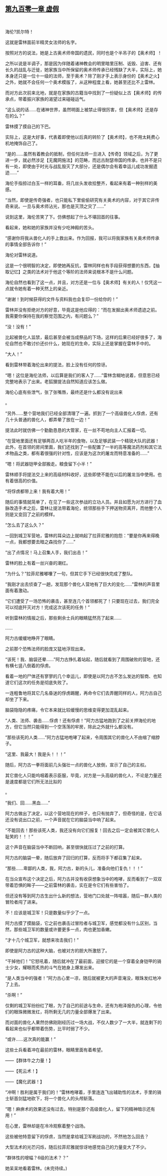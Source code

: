 ## [第九百零一章 虚假](https://www.xxbiquge.com/11_11222/9026446.html)
﻿

  海伦?凯尔特！

  这就是雷林面前半精灵女法师的名字。

  按照对方的说法，她是上古奥术师帝国的遗民，同时也是个半吊子的【奥术师】！

  之所以说是半调子，那是因为伴随着诸神教会的明里暗里压制、诋毁、迫害、还有长久的战乱与迁徙，她家族当中所保留的奥术师传承已经残缺了大半，实际上，她本身还只是一位十一级的法师，至于奥术？除了刚才手上表示身份的【奥术之火】之外，她就不会任何一个奥术模版了，从这种程度上看，她甚至还比不上雷林。

  而对方此次前来北地，就是在家族的古籍当中找到了一份疑似上古【奥术师】的传承点，带着振兴家族的渴望过来碰碰运气。

  “这么说的话……在诸神世界，虽然明面上被禁止得很厉害，但【奥术师】还是存在的么？”

  雷林摸了摸自己的下巴。

  实际上，这是大好事，代表着即使他以后真的转阶了【奥术师】，也不用太耗费心机地掩饰自己了。

  “是的……虽然有着教会的抵制，但任何法师一旦进入【传奇】领域之后，为了更进一步，就必然涉足【无魔网施法】的范畴，而远古耐瑟帝国的传承，也并不是只有一处，即使由于时光与战乱毁灭了大部分，还是偶尔会有着幸运儿成功发掘遗迹……”

  海伦手指掠过白玉一样的耳垂，将几丝头发收拾整齐，看起来有着一种别样的美感。

  “当然，即使是传奇强者，也只能私下里偷偷研究有关奥术的内容，对于其它非传奇来说。一旦与奥术师沾光，那也是灭顶之灾了……”

  说到这里，海伦苦笑了下。仿佛想起了什么不堪回首的往事。

  看起来，她和她的家族并没有少吃神殿的苦头。

  “感谢你将我从兽化人的手上救出来。作为回报，我可以将我家族有关奥术师传承的事情全部告诉你！”

  海伦对雷林说道。

  这是一个很明智的决定，即使她再反抗，雷林同样也有手段获得想要的东西，【抽取记忆】之类的法术对于他这个等阶的法师来说根本不是什么问题。

  海伦自然也看到了这一点，并且，对方还是一位与【奥术师】有关的人！仅凭这一点就令她有着一种天然上的亲近。

  “谢谢！到时候获得的文件与资料我也会复印一份给你的！”

  雷林并没有拒绝对方的好意，毕竟这是他应得的：“而在发掘出奥术师遗迹之前。我需要你保持在我的察觉范围之内，有问题么？”

  “没！没有！”

  比起被兽化人监禁，最后甚至会被当成祭品的下场，这样的后果已经好很多了，海伦自然也不敢讨价还价什么，她现在的生命，实际上还是掌握在雷林手中的。

  “大人！”

  看到雷林带着海伦出来的提法，脸上没有任何的惊讶。

  “嗯！这位是海伦法师，以后算是我们的客人了……”雷林含糊地说着，但意思已经完整地表示了出来。老狐狸提法自然知道应该怎么做。

  海伦心底有些泄气，张了张嘴唇，最终还是什么都没有说出来

  。

  “另外……整个营地我们已经全部清理了一遍。抓到了一个高级兽化人俘虏，还有几十头普通的兽化人，都弄晕了放在一边！”

  提法此时就仿佛一个勤勤恳恳的大管家，在一丝不苟地向主人汇报着一切。

  “在营地里面还有足够两百人吃半年的食物，以及足够武装一个精锐大队的武器！此外，在首领的房间里面，我们还找到了一些配置了一半的高等魔法药剂和其它法术物品之类，都有着很强的针对性，应该是为这次的屠龙而特意准备的……”

  “嗯！将武器铠甲全部搬走。粮食留下小半！”

  雷林顺手将提法交上来的高级材料收好，这些即使不能在以后的屠龙当中使用。也有着很高的价值。

  “将俘虏都带上来！我有着大用！”

  随后的事情就简单了，在见了一些这次参战的立功人员。并且如愿为对方进行了血脉改造手术之后，雷林让提法带着海伦，统领那些手下押送物资离开，而他整个人则是又变回了之前的模样。

  “怎么去了这么久？”

  一回到城卫军营地，雷林的耳朵边上就响起了拉菲尼雅的抱怨：“要是你再来得晚一点，我都想要去暗之森找你了……”

  “出了点情况！马上召集人手，我们出击！”

  雷林的脸上有着一丝兴奋的潮红。

  “为什么？”拉菲尼雅嘟囔了一句，但其它手下已经很快完成了整队。

  “我刚才出去侦查了一趟，发现那个兽化人营地有了巨大的变化……”雷林的声音里面有着激动。

  “它们遭受了一场恐怖的袭击，甚至连几个首领都死了！只要现在过去，我们完全可以彻底歼灭对方！完成这次该死的任务！”

  听到雷林的情报之后，那些剩余士兵的眼睛猛然亮了起来……

  ……

  阿力古缓缓地睁开了眼睛。

  之前那个恐怖法师的脸庞又猛地浮现出来。

  “该死！我、脑袋还晕……”阿力古挣扎着站起，随后就看到了周围破败的营地，还有横七竖八倒着的俘虏。

  看着一地的尸体还有寥寥的几个幸运儿，即使是以阿力古不怎么发达的智商、也知道它们这次的任务是彻底失败了。

  一连粗鲁地将其它几名昏迷的俘虏踢醒，再命令它们去弄醒同样的人，阿力古自己却坐了下来。

  脑袋隐隐的疼痛，令它本来就比较缓慢的思维变得更加混乱起来。

  “人类、法师、袭击……俘虏！还有俘虏！”阿力古猛地跑到了之前关押海伦的地方，但它当然只能得到一个空荡荡的牢房，除此之外就什么都没有。

  “那些该死的人类……”阿力古猛地咆哮了起来，令周围其它的兽化人不由缩了缩脖子。

  “这里、我最大！我是头！！！”

  随后，阿力古一拳将面前几头强壮一点的兽化人放倒，宣示了自己的主权。

  其它兽化人只能呜咽着表示臣服，毕竟，对方是一头高级的兽化人，不论是力量还是速度都是它们所无法比拟的

  。

  “我们、回……黑血……”

  阿力古做出了决定，以这个营地现在的样子，也只有抛弃了，但奇怪的是，在它话还没有说出口之前，一个声音就在它的脑袋当中响了起来。

  “不能回去！那些该死人类，我还没有向它们报复！回去之后一定会被其它兽化人耻笑的！！！”

  这个声音在脑袋当中不断回响，甚至很快就压过了之前的打算。

  阿力古的脑袋一晕，随后放弃了回归的打算，反而将手下都召集了起来。

  “那些……卑鄙的人类，我，阿力古，新的头儿，准备向他们复仇！！！”

  在当众宣布这个决定之后，阿力古并没有收获想象当中的咆哮，反而看到了一双双带着恐惧的眸子——之前雷林的袭击，实在是令它们有些害怕了。

  但还没有等到阿力古生出什么新的想法，营地门口处就一阵喧嚣，随后一群人类的冒险者闯了进来。

  不！应该是城卫军！只是数量似乎少了一点。

  阿力古摸了摸脑袋，它之前也袭击过冒险者与城卫军，感觉都没有什么区别，当然，那些城卫军的数量或许要更多一点，肉也更加香嫩。

  “才十几个城卫军，就想来攻击我们！”

  即使是阿力古的这种大脑，也被对方的胆大所激怒了。

  “干掉他们！”它怒吼着，随后就冲在了最前面，迎接它的是一个穿着全身铠甲的骑士少女，耀眼而炙热的斗气在她身上爆发出来。

  “是人类当中的强者！”阿力古心里一凉，随后就被更大的声音淹没，眼珠发红地冲了上去。

  “杀啊！”

  仅剩的城卫军纷纷红了眼，为了自己的前途与生命，还有为袍泽报仇的心理，令他们的眼珠微微发红，将所剩无几的力量全部爆发了出来。

  而对面的兽化人果然仿佛刚刚经历过一场大战，不仅人数少了一大半，就连剩下的看起来也似乎都带着伤势，比平时弱了不少。

  “或许……这次真的能赢！”

  这些士兵看着冲在最前的雷林，眼睛里面有着希望。

  ——【群体牛之力量！】

  ——【死云术！】

  ——【魔化武器！】

  “冲啊！胜利是属于我们的！”雷林咆哮着，手里连连飞出辅助性的法术，手里的骑士斩首剑猛地砍下，将一个兽化人的头颅斩落。

  “嗯！麻痹术的效果还没有过去，特别是那个高级兽化人，留下的精神暗示还有用！”

  在心里，雷林却是在冷冷观察着整个战场。

  这些被他特意留下的俘虏，当然是拿给城卫军刷战功的，不然他怎么回去？

  大型法术的光芒闪烁，随后拉菲尼雅就惊讶地感觉自己的力量变大了不少。

  “群体性的增幅？6级的法术？？”

  她呆呆地看着雷林。(未完待续。)

